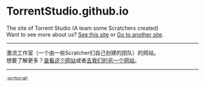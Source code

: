 # TorrentStudio.github.io
The site of Torrent Studio (A team some Scratchers created)  
Want to see more about us? [See this site](https://TorrentStudio.github.io) or [Go to another site](https://激流工作室.rthe.net).   

---

激流工作室（一个由一些Scratcher们自己创建的团队）的网站。  
想要了解更多？[查看这个网站](https://TorrentStudio.github.io)或者[去我们的另一个网站](https://激流工作室.rthe.net)。  

---

:octocat:
